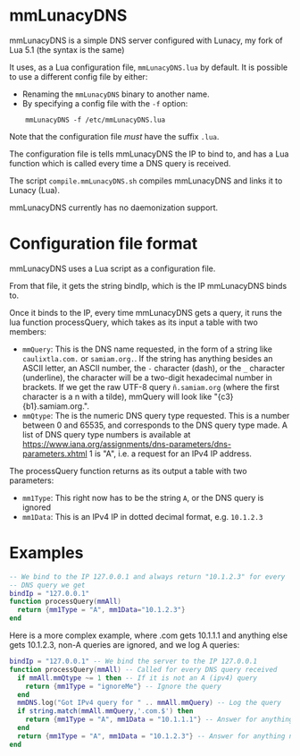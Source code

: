 # mmLunacyDNS

mmLunacyDNS is a simple DNS server configured with Lunacy, my fork of
Lua 5.1 (the syntax is the same)

It uses, as a Lua configuration file, `mmLunacyDNS.lua` by default.
It is possible to use a different config file by either:

* Renaming the `mmLunacyDNS` binary to another name.
* By specifying a config file with the `-f` option:

```
	mmLunacyDNS -f /etc/mmLunacyDNS.lua
```

Note that the configuration file *must* have the suffix `.lua`.  

The configuration file is tells mmLunacyDNS the IP to bind to, and
has a Lua function which is called every time a DNS query is received.

The script `compile.mmLunacyDNS.sh` compiles mmLunacyDNS and links it
to Lunacy (Lua).

mmLunacyDNS currently has no daemonization support.

# Configuration file format

mmLunacyDNS uses a Lua script as a configuration file.

From that file, it gets the string bindIp, which is the IP 
mmLunacyDNS binds to.

Once it binds to the IP, every time mmLunacyDNS gets a query, it
runs the lua function processQuery, which takes as its input a
table with two members:

* `mmQuery`: This is the DNS name requested, in the form of a string
  like `caulixtla.com.` or `samiam.org.`.  If the string has anything
  besides an ASCII letter, an ASCII number, the `-` character (dash), or
  the `_` character (underline), the character will be a two-digit
  hexadecimal number in brackets.  If we get the raw UTF-8 query
  `ñ.samiam.org` (where the first character is a n with a tilde),
  mmQuery will look like "{c3}{b1}.samiam.org.".
* `mmQtype`: The is the numeric DNS query type requested.  This is a number
  between 0 and 65535, and corresponds to the DNS query type made.  A
  list of DNS query type numbers is available at
  https://www.iana.org/assignments/dns-parameters/dns-parameters.xhtml
  1 is "A", i.e. a request for an IPv4 IP address.

The processQuery function returns as its output a table with two
parameters:

* `mm1Type`: This right now has to be the string `A`, or the DNS query is
  ignored
* `mm1Data`: This is an IPv4 IP in dotted decimal format, e.g. `10.1.2.3`

# Examples

```lua
-- We bind to the IP 127.0.0.1 and always return "10.1.2.3" for every
-- DNS query we get
bindIp = "127.0.0.1"
function processQuery(mmAll)
  return {mm1Type = "A", mm1Data="10.1.2.3"}
end
```

Here is a more complex example, where .com gets 10.1.1.1 and anything else
gets 10.1.2.3, non-A queries are ignored, and we log A queries:

```lua
bindIp = "127.0.0.1" -- We bind the server to the IP 127.0.0.1
function processQuery(mmAll) -- Called for every DNS query received
  if mmAll.mmQtype ~= 1 then -- If it is not an A (ipv4) query
    return {mm1Type = "ignoreMe"} -- Ignore the query
  end
  mmDNS.log("Got IPv4 query for " .. mmAll.mmQuery) -- Log the query
  if string.match(mmAll.mmQuery,'.com.$') then
    return {mm1Type = "A", mm1Data = "10.1.1.1"} -- Answer for anything.com
  end
  return {mm1Type = "A", mm1Data = "10.1.2.3"} -- Answer for anything not .com
end
```
